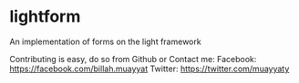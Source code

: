 # lightform
An implementation of forms on the light framework 

Contributing is easy, do so from Github or Contact me:
Facebook: https://facebook.com/billah.muayyat
Twitter: https://twitter.com/muayyaty
